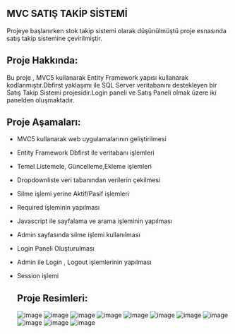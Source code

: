 MVC SATIŞ TAKİP SİSTEMİ
---------------------------------
Projeye başlanırken stok takip sistemi olarak düşünülmüştü proje esnasında satış takip sistemine çevirilmiştir. 

Proje Hakkında:
---------------------------------
Bu proje , MVC5 kullanarak Entity Framework yapısı kullanarak kodlanmıştır.Dbfirst yaklaşımı ile SQL Server veritabanını destekleyen bir Satış Takip Sistemi projesidir.Login paneli ve Satış Paneli olmak üzere iki panelden oluşmaktadır. 

Proje Aşamaları:
--------------------------------
- MVC5 kullanarak web uygulamalarının geliştirilmesi
- Entity Framework Dbfirst ile veritabanı işlemleri
- Temel Listemele, Güncelleme,Ekleme işlemleri
- Dropdownliste veri tabanından verilerin çekilmesi
- Silme işlemi yerine Aktif/Pasif işlemleri
- Required işleminin yapılması
- Javascript ile sayfalama ve arama işleminin yapılması
- Admin sayfasında silme işlemi kullanılması
- Login Paneli Oluşturulması
- Admin ile Login , Logout işlemlerinin yapılması
- Session işlemi

  Proje Resimleri:
  -------------------------------
   ![image](https://github.com/Bahricanoz/MVCStokTakibi/assets/128741075/69f8c303-4a13-4c4a-8305-c96525e90663)
   ![image](https://github.com/Bahricanoz/MVCStokTakibi/assets/128741075/01f91e24-9ae5-4e80-b026-6186c34d202c)
   ![image](https://github.com/Bahricanoz/MVCStokTakibi/assets/128741075/1b5d778f-14f0-47c0-b3cd-cbed8c113693)
   ![image](https://github.com/Bahricanoz/MVCStokTakibi/assets/128741075/3865df34-a8d3-4e09-b789-d8f6d9467752)
   ![image](https://github.com/Bahricanoz/MVCStokTakibi/assets/128741075/bfc37db0-fc15-462f-b4c8-d84d1053f61c)
   ![image](https://github.com/Bahricanoz/MVCStokTakibi/assets/128741075/ffd15288-9805-4639-81ab-1b5bd8127bb2)
   ![image](https://github.com/Bahricanoz/MVCStokTakibi/assets/128741075/d8cff0b3-b485-4b32-ba82-36033bed8344)
   ![image](https://github.com/Bahricanoz/MVCStokTakibi/assets/128741075/c10f3164-bbae-47af-b311-ac48bd1b64a4)
   ![image](https://github.com/Bahricanoz/MVCStokTakibi/assets/128741075/fe96d279-5776-4591-a56d-4ad7884f7279)
   ![image](https://github.com/Bahricanoz/MVCStokTakibi/assets/128741075/e6f5192e-64ff-4d00-9750-93149699c791)
   ![image](https://github.com/Bahricanoz/MVCStokTakibi/assets/128741075/cd38bbe5-8b54-4629-a9b6-ae726feb85a9)









